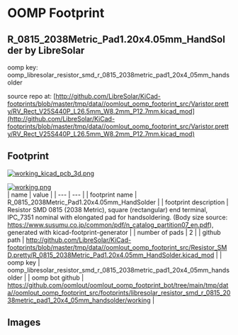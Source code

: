 # OOMP Footprint  
## R_0815_2038Metric_Pad1.20x4.05mm_HandSolder  by LibreSolar  
  
oomp key: oomp_libresolar_resistor_smd_r_0815_2038metric_pad1_20x4_05mm_handsolder  
  
source repo at: [http://github.com/LibreSolar/KiCad-footprints/blob/master/tmp/data//oomlout_oomp_footprint_src/Varistor.pretty/RV_Rect_V25S440P_L26.5mm_W8.2mm_P12.7mm.kicad_mod](http://github.com/LibreSolar/KiCad-footprints/blob/master/tmp/data//oomlout_oomp_footprint_src/Varistor.pretty/RV_Rect_V25S440P_L26.5mm_W8.2mm_P12.7mm.kicad_mod)  
## Footprint  
  
[![working_kicad_pcb_3d.png](working_kicad_pcb_3d_600.png)](working_kicad_pcb_3d.png)  
  
[![working.png](working_600.png)](working.png)  
| name | value | 
| --- | --- | 
| footprint name | R_0815_2038Metric_Pad1.20x4.05mm_HandSolder | 
| footprint description | Resistor SMD 0815 (2038 Metric), square (rectangular) end terminal, IPC_7351 nominal with elongated pad for handsoldering. (Body size source: https://www.susumu.co.jp/common/pdf/n_catalog_partition07_en.pdf), generated with kicad-footprint-generator | 
| number of pads | 2 | 
| github path | http://github.com/LibreSolar/KiCad-footprints/blob/master/tmp/data//oomlout_oomp_footprint_src/Resistor_SMD.pretty/R_0815_2038Metric_Pad1.20x4.05mm_HandSolder.kicad_mod | 
| oomp key | oomp_libresolar_resistor_smd_r_0815_2038metric_pad1_20x4_05mm_handsolder | 
| oomp bot github | https://github.com/oomlout/oomlout_oomp_footprint_bot/tree/main/tmp/data//oomlout_oomp_footprint_src/footprints/libresolar_resistor_smd_r_0815_2038metric_pad1_20x4_05mm_handsolder/working | 
## Images  
